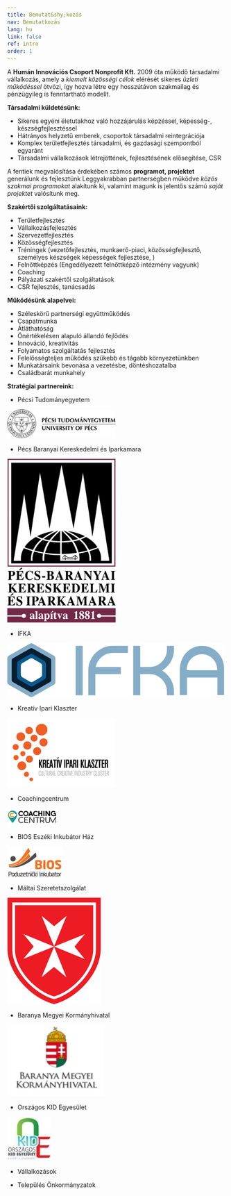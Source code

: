 ```yaml
---
title: Bemutat&shy;kozás
nav: Bemutatkozás
lang: hu
link: false
ref: intro
order: 1
---
```


A __Humán Innovációs Csoport Nonprofit Kft.__ 2009 óta működő társadalmi vállalkozás, amely a _kiemelt közösségi célok_ elérését sikeres _üzleti működéssel_ ötvözi, így hozva létre egy hosszútávon szakmailag és pénzügyileg is fenntartható modellt.

__Társadalmi küldetésünk:__
- Sikeres egyéni életutakhoz való hozzájárulás képzéssel, képesség-, készségfejlesztéssel
- Hátrányos helyzetű emberek, csoportok társadalmi reintegrációja
- Komplex területfejlesztés társadalmi, és gazdasági szempontból egyaránt
- Társadalmi vállalkozások létrejöttének, fejlesztésének elősegítése, CSR

A fentiek megvalósítása érdekében számos __programot, projektet__ generálunk és  fejlesztünk Leggyakrabban partnerségben működve _közös szakmai programokat_ alakítunk ki, valamint magunk is jelentős számú _saját projektet_ valósítunk meg.

__Szakértői szolgáltatásaink:__
- Területfejlesztés
- Vállalkozásfejlesztés
- Szervezetfejlesztés
- Közösségfejlesztés
- Tréningek (vezetőfejlesztés, munkaerő-piaci, közösségfejlesztő, személyes készségek képességek fejlesztése, )
- Felnőttképzés (Engedélyezett felnőttképző intézmény vagyunk)
- Coaching
- Pályázati szakértői szolgáltatások
- CSR fejlesztés, tanácsadás

__Működésünk alapelvei:__
- Széleskörű partnerségi együttműködés
- Csapatmunka
- Átláthatóság
- Önértékelésen alapuló állandó fejlődés
- Innováció, kreativitás
- Folyamatos szolgáltatás fejlesztés
- Felelősségteljes működés szűkebb és tágabb környezetünkben
- Munkatársaink bevonása a vezetésbe, döntéshozatalba
- Családbarát munkahely


__Stratégiai partnereink:__
- Pécsi Tudományegyetem

![Pécsi Tudományegyetem logo](assets/img/ptelogo.jpg)

- Pécs Baranyai Kereskedelmi és Iparkamara

![Pécs Baranyai Kereskedelmi és Iparkamara logo](assets/img/pbkik_logo.jpg)

- IFKA

![IFKA logo](assets/img/ifka-logo.svg)

- Kreatív Ipari Klaszter

![Kreatív Ipari Klaszter logo](assets/img/ccic.png)

- Coachingcentrum

![Coachingcentrum logo](assets/img/logo_cc.png)

- BIOS Eszéki Inkubátor Ház

![BIOS logo](assets/img/logo_bios.png)

- Máltai Szeretetszolgálat

![Máltai Szeretetszolgálat logo](assets/img/MMSZ_logo.png)

- Baranya Megyei Kormányhivatal

![Baranya Megyei Kormányhivatal logo](assets/img/logo_kormanyhiv.jpg)

- Országos KID Egyesület

![KID Egyesület logo](assets/img/kid.jpg)

- Vállalkozások

- Település Önkormányzatok
